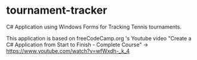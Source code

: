 # tournament-tracker
C# Application using Windows Forms for Tracking Tennis tournaments.

This application is based on freeCodeCamp.org 's Youtube video "Create a C# Application from Start to Finish - Complete Course" ->
https://www.youtube.com/watch?v=wfWxdh-_k_4
